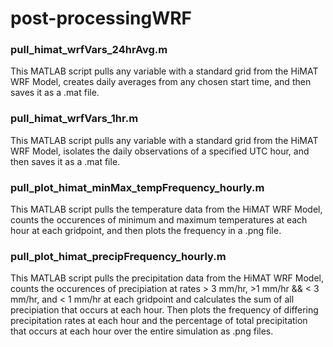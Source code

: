 # post-processingWRF
### pull_himat_wrfVars_24hrAvg.m
This MATLAB script pulls any variable with a standard grid from the HiMAT WRF Model, creates daily averages from any chosen start time, and then saves it as a .mat file. 

### pull_himat_wrfVars_1hr.m
This MATLAB script pulls any variable with a standard grid from the HiMAT WRF Model, isolates the daily observations of a specified UTC hour, and then saves it as a .mat file. 

### pull_plot_himat_minMax_tempFrequency_hourly.m
This MATLAB script pulls the temperature data from the HiMAT WRF Model, counts the occurences of minimum and maximum temperatures at each hour at each gridpoint, and then plots the frequency in a .png file. 

### pull_plot_himat_precipFrequency_hourly.m
This MATLAB script pulls the precipitation data from the HiMAT WRF Model, counts the occurences of precipiation at rates > 3 mm/hr, >1 mm/hr && < 3 mm/hr, and < 1 mm/hr at each gridpoint and calculates the sum of all precipiation that occurs at each hour. Then plots the frequency of differing precipitation rates at each hour and the percentage of total precipitation that occurs at each hour over the entire simulation as .png files. 
